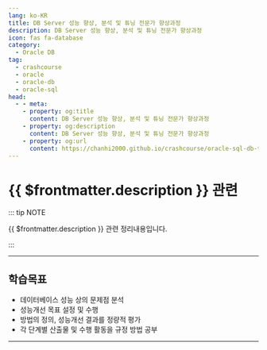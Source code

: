 ```yaml
---
lang: ko-KR
title: DB Server 성능 향상, 분석 및 튜닝 전문가 향상과정
description: DB Server 성능 향상, 분석 및 튜닝 전문가 향상과정
icon: fas fa-database
category:
  - Oracle DB
tag: 
  - crashcourse
  - oracle
  - oracle-db
  - oracle-sql
head:
  - - meta:
    - property: og:title
      content: DB Server 성능 향상, 분석 및 튜닝 전문가 향상과정
    - property: og:description
      content: DB Server 성능 향상, 분석 및 튜닝 전문가 향상과정
    - property: og:url
      content: https://chanhi2000.github.io/crashcourse/oracle-sql-db-tuning/
---
```


# {{ $frontmatter.description }} 관련

::: tip NOTE

{{ $frontmatter.description }} 관련 정리내용입니다.

:::

---

## 학습목표

- 데이터베이스 성능 상의 문제점 분석
- 성능개선 목표 설정 및 수행
- 방법의 정의, 성능개선 결과를 정량적 평가
- 각 단계별 산출물 및 수행 활동을 규정 방법 공부

---

<TagLinks />